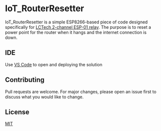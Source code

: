 # IoT_RouterResetter

IoT_RouterResetter is a simple ESP8266-based piece of code designed specifically for [LCTech 2-channel ESP-01 relay](https://www.aliexpress.com/item/32845666206.html?_randl_currency=AUD&_randl_shipto=AU&src=google&src=google&albch=shopping&acnt=708-803-3821&slnk=&plac=&mtctp=&albbt=Google_7_shopping&albagn=888888&isSmbAutoCall=false&needSmbHouyi=false&albcp=11491017839&albag=113655928713&trgt=743612850714&crea=en32845666206&netw=u&device=c&albpg=743612850714&albpd=en32845666206&gclid=Cj0KCQiAw9qOBhC-ARIsAG-rdn6Nc1reAm3C3InhDI5TpSMk73y-LDeNLPXl6pCyIU-pPXC5oYx7h9waAu2eEALw_wcB&gclsrc=aw.ds&aff_fcid=efe5c89bd5d249edbb9941a9d705b6c7-1641465746667-00666-UneMJZVf&aff_fsk=UneMJZVf&aff_platform=aaf&sk=UneMJZVf&aff_trace_key=efe5c89bd5d249edbb9941a9d705b6c7-1641465746667-00666-UneMJZVf&terminal_id=70cb810fca3c4370b60c29a7556f1baf). The purpose is to reset a power point for the router when it hangs and the internet connection is down.

## IDE

Use [VS Code](https://code.visualstudio.com/) to open and deploying the solution

## Contributing
Pull requests are welcome. For major changes, please open an issue first to discuss what you would like to change.

## License
[MIT](https://choosealicense.com/licenses/mit/)
